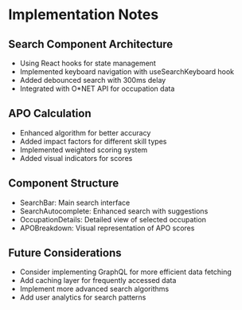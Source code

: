 # Implementation Notes

## Search Component Architecture
- Using React hooks for state management
- Implemented keyboard navigation with useSearchKeyboard hook
- Added debounced search with 300ms delay
- Integrated with O*NET API for occupation data

## APO Calculation
- Enhanced algorithm for better accuracy
- Added impact factors for different skill types
- Implemented weighted scoring system
- Added visual indicators for scores

## Component Structure
- SearchBar: Main search interface
- SearchAutocomplete: Enhanced search with suggestions
- OccupationDetails: Detailed view of selected occupation
- APOBreakdown: Visual representation of APO scores

## Future Considerations
- Consider implementing GraphQL for more efficient data fetching
- Add caching layer for frequently accessed data
- Implement more advanced search algorithms
- Add user analytics for search patterns
